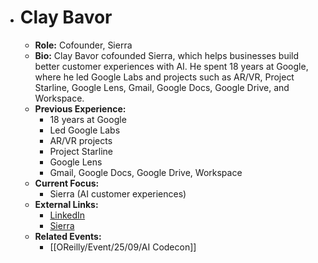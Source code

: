 - # Clay Bavor
	- **Role:** Cofounder, Sierra
	- **Bio:** Clay Bavor cofounded Sierra, which helps businesses build better customer experiences with AI. He spent 18 years at Google, where he led Google Labs and projects such as AR/VR, Project Starline, Google Lens, Gmail, Google Docs, Google Drive, and Workspace.
	- **Previous Experience:**
		- 18 years at Google
		- Led Google Labs
		- AR/VR projects
		- Project Starline
		- Google Lens
		- Gmail, Google Docs, Google Drive, Workspace
	- **Current Focus:**
		- Sierra (AI customer experiences)
	- **External Links:**
		- [LinkedIn](https://www.linkedin.com/in/claybavor/)
		- [Sierra](https://www.sierra.com/)
	- **Related Events:**
		- [[OReilly/Event/25/09/AI Codecon]]
